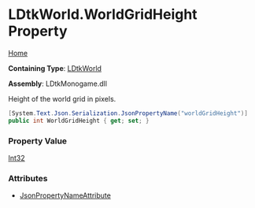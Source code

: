 # LDtkWorld\.WorldGridHeight Property

[Home](../../../README.md)

**Containing Type**: [LDtkWorld](../README.md)

**Assembly**: LDtkMonogame\.dll

  
 Height of the world grid in pixels\. 

```csharp
[System.Text.Json.Serialization.JsonPropertyName("worldGridHeight")]
public int WorldGridHeight { get; set; }
```

### Property Value

[Int32](https://docs.microsoft.com/en-us/dotnet/api/system.int32)

### Attributes

* [JsonPropertyNameAttribute](https://docs.microsoft.com/en-us/dotnet/api/system.text.json.serialization.jsonpropertynameattribute)

